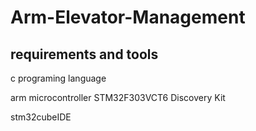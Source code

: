 # Arm-Elevator-Management

## requirements and tools

c programing language

arm microcontroller STM32F303VCT6 Discovery Kit 

stm32cubeIDE
